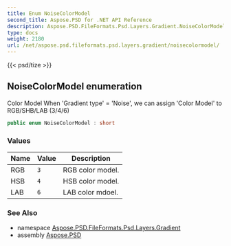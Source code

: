 ```yaml
---
title: Enum NoiseColorModel
second_title: Aspose.PSD for .NET API Reference
description: Aspose.PSD.FileFormats.Psd.Layers.Gradient.NoiseColorModel enum. Color Model When Gradient type  Noise we can assign Color Model to RGB/SHB/LAB 3/4/6
type: docs
weight: 2180
url: /net/aspose.psd.fileformats.psd.layers.gradient/noisecolormodel/
---
```

{{< psd/tize >}}
## NoiseColorModel enumeration

Color Model When 'Gradient type' = 'Noise', we can assign 'Color Model' to RGB/SHB/LAB (3/4/6)

```csharp
public enum NoiseColorModel : short
```

### Values

| Name | Value | Description |
| --- | --- | --- |
| RGB | `3` | RGB color model. |
| HSB | `4` | HSB color model. |
| LAB | `6` | LAB color mdoel. |

### See Also

* namespace [Aspose.PSD.FileFormats.Psd.Layers.Gradient](../../aspose.psd.fileformats.psd.layers.gradient/)
* assembly [Aspose.PSD](../../)


